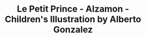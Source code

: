 ---
layout: portfolio
title: Le Petit Prince - Alzamon - Children's Illustration by Alberto Gonzalez
categories: 
    - homepage
    - illustration
pretty_category: Illustration
pretty_title: Le Petit Prince
permalink: /portfolio/illustration/lepetitprince
sort_number: 06
masonryimage: /assets/images/portfolio/2017_i_petitPrince@400w.jpg
fullsizeimage: /assets/images/portfolio/2017_i_petitPrince@1500w.jpg
work_details:
    - Digital Illustration, 2019
    - A personal take on the character of the famous novel of <strong>The Little Prince</strong> by Antoine de St. Exupéry.
    - "Tools used: Adobe Photoshop"
---